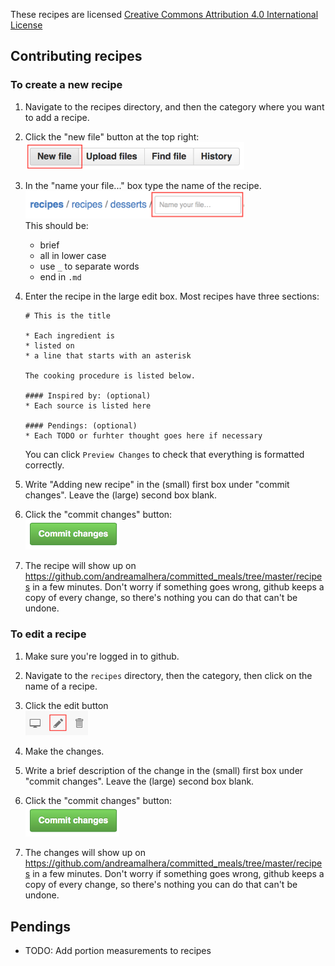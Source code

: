 These recipes are licensed [Creative Commons Attribution 4.0 International License](http://creativecommons.org/licenses/by/4.0/)

## Contributing recipes
### To create a new recipe

1.  Navigate to the recipes directory, and then the category where you
    want to add a recipe.
    
1.  Click the "new file" button at the top right:<br /><img src="../images/file_buttons.png" width="350">

1.  In the "name your file..." box type the name of the recipe. <br /><img src="../images/file_name.png" width="350">  
This should be:
    * brief
    * all in lower case
    * use `_` to separate words
    * end in `.md` 

1.  Enter the recipe in the large edit box. Most recipes have three sections:
 
    ```
    # This is the title
    
    * Each ingredient is 
    * listed on
    * a line that starts with an asterisk
    
    The cooking procedure is listed below.
    
    #### Inspired by: (optional)
    * Each source is listed here
    
    #### Pendings: (optional)
    * Each TODO or furhter thought goes here if necessary
    ```
    
    You can click `Preview Changes` to check that everything is formatted correctly.

1.  Write "Adding new recipe" in the (small) first box under 
    "commit changes". Leave the (large) second box blank.
  
1.  Click the "commit changes" button: <br /><img src="../images/commit_button.png" width="150">  

1.  The recipe will show up on <https://github.com/andreamalhera/committed_meals/tree/master/recipes> in a few minutes.
    Don't worry if something goes wrong, github keeps a copy of every change,
    so there's nothing you can do that can't be undone.

### To edit a recipe

1.  Make sure you're logged in to github.
 
1.  Navigate to the `recipes` directory, then the category, then click on the
    name of a recipe. 
    
1.  Click the edit button <br /><img src="../images/edit_icons.png" width="100">

1.  Make the changes.
    
1.  Write a brief description of the change in the (small) first box under 
    "commit changes". Leave the (large) second box blank.
  
1.  Click the "commit changes" button: <br /><img src="../images/commit_button.png" width="150"> 

1.  The changes will show up on <https://github.com/andreamalhera/committed_meals/tree/master/recipes> in a few minutes.
    Don't worry if something goes wrong, github keeps a copy of every change,
    so there's nothing you can do that can't be undone.
    
## Pendings
* TODO: Add portion measurements to recipes
